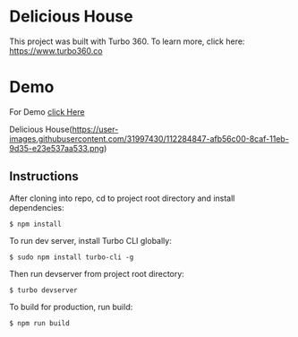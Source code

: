 # Delicious House

This project was built with Turbo 360. To learn more, click here: https://www.turbo360.co

# Demo

For Demo [click Here](https://restaurant-t21eya.turbo360-vertex.com/)

Delicious House(https://user-images.githubusercontent.com/31997430/112284847-afb56c00-8caf-11eb-9d35-e23e537aa533.png)


## Instructions
After cloning into repo, cd to project root directory and install dependencies:

```
$ npm install
```

To run dev server, install Turbo CLI globally:

```
$ sudo npm install turbo-cli -g
```

Then run devserver from project root directory:

```
$ turbo devserver
```

To build for production, run build:

```
$ npm run build
```
